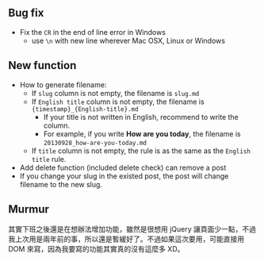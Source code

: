 <!--
.. link: 
.. description: 
.. tags: all, tweet, snpa
.. date: 2013/09/28 00:27:06
.. title: SNPA: bug fix and add delete function
.. slug: 20130928_snpa-bug-fix-and-add-delete-function
-->


## Bug fix

* Fix the `CR` in the end of line error in Windows
    * use `\n` with new line wherever Mac OSX, Linux or Windows

## New function

* How to generate filename:
    * If `slug` column is not empty, the filename is `slug.md` 
    * If `English title` column is not empty, the filename is `{timestamp}_{English-title}.md`
        * If your title is not written in English, recommend to write the column. 
        * For example, if you write **How are you today**, the filename is `20130928_how-are-you-today.md`
    * If `title` column is not empty, the rule is as the same as the `English title` rule.
* Add delete function (included delete check) can remove a post
* If you change your slug in the existed post, the post will change filename to the new slug.

## Murmur

其實下班之後還是在想辦法增加功能，雖然是很想用 jQuery 讓頁面少一點，不過我上次用是兩年前的事，所以還是暫緩好了。不過如果這次要用，可能直接用 DOM 來寫，因為我要寫的功能其實真的沒有這麼多 XD。